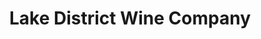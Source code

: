 ---
title: "Lake District Wine Company"
url: /traverse-city/lake-district-wine-company/
shop: wine
---